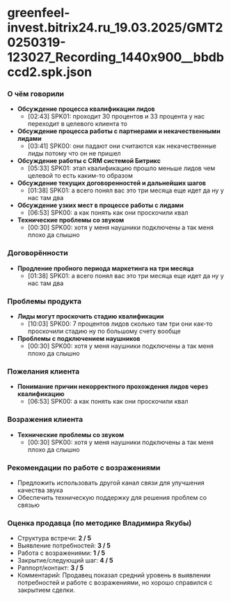# greenfeel-invest.bitrix24.ru_19.03.2025/GMT20250319-123027_Recording_1440x900__bbdbccd2.spk.json

### О чём говорили
- **Обсуждение процесса квалификации лидов**
  - [02:43] SPK01: проходит 30 процентов и 33 процента у нас переходит в целевого клиента то
- **Обсуждение процесса работы с партнерами и некачественными лидами**
  - [03:41] SPK00: они падают они считаются как некачественные лиды потому что он не пришел
- **Обсуждение работы с CRM системой Битрикс**
  - [05:33] SPK01: этап квалификацию прошло меньше лидов чем целевой то есть каким-то образом
- **Обсуждение текущих договоренностей и дальнейших шагов**
  - [01:38] SPK01: а всего понял вас это три месяца еще идет да ну у нас там два
- **Обсуждение узких мест в процессе работы с лидами**
  - [06:53] SPK00: а как понять как они проскочили квал
- **Технические проблемы со звуком**
  - [00:30] SPK00: хотя у меня наушники подключены а так меня плохо да слышно

### Договорённости
- **Продление пробного периода маркетинга на три месяца**
  - [01:38] SPK01: а всего понял вас это три месяца еще идет да ну у нас там два

### Проблемы продукта
- **Лиды могут проскочить стадию квалификации**
  - [10:03] SPK00: 7 процентов лидов сколько там три они как-то проскочили стадию ну по большому счету вообще
- **Проблемы с подключением наушников**
  - [00:30] SPK00: хотя у меня наушники подключены а так меня плохо да слышно

### Пожелания клиента
- **Понимание причин некорректного прохождения лидов через квалификацию**
  - [06:53] SPK00: а как понять как они проскочили квал

### Возражения клиента
- **Технические проблемы со звуком**
  - [00:30] SPK00: хотя у меня наушники подключены а так меня плохо да слышно

### Рекомендации по работе с возражениями
- Предложить использовать другой канал связи для улучшения качества звука
- Обеспечить техническую поддержку для решения проблем со связью

### Оценка продавца (по методике Владимира Якубы)
- Структура встречи: **2 / 5**
- Выявление потребностей: **3 / 5**
- Работа с возражениями: **1 / 5**
- Закрытие/следующий шаг: **4 / 5**
- Раппорт/контакт: **3 / 5**
- Комментарий: Продавец показал средний уровень в выявлении потребностей и работе с возражениями, но хорошо справился с закрытием сделки.
